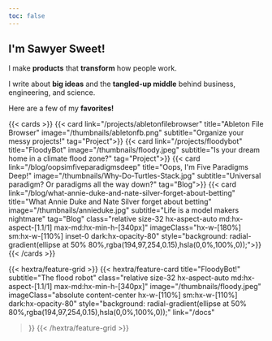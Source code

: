 ```yaml
---
toc: false
---
```

## I'm Sawyer Sweet!

I make **products** that **transform** how people work.

I write about **big ideas** and the **tangled-up middle** behind business, engineering, and science.

Here are a few of my **favorites!**

{{< cards >}}
  {{< card link="/projects/abletonfilebrowser" title="Ableton File Browser" image="/thumbnails/abletonfb.png" subtitle="Organize your messy projects!" tag="Project">}}
  {{< card link="/projects/floodybot" title="FloodyBot" image="/thumbnails/floody.jpeg" subtitle="Is your dream home in a climate flood zone?" tag="Project">}}
  {{< card link="/blog/oopsimfiveparadigmsdeep" title="Oops, I'm Five Paradigms Deep!" image="/thumbnails/Why-Do-Turtles-Stack.jpg" subtitle="Universal paradigm? Or paradigms all the way down?" tag="Blog">}}
  {{< card 
    link="/blog/what-annie-duke-and-nate-silver-forget-about-betting" 
    title="What Annie Duke and Nate Silver forget about betting" 
    image="/thumbnails/annieduke.jpg" 
    subtitle="Life is a model makers nightmare" 
    tag="Blog"
    class="relative size-32 hx-aspect-auto md:hx-aspect-[1.1/1] max-md:hx-min-h-[340px]"
    imageClass="hx-w-[180%] sm:hx-w-[110%] inset-0 dark:hx-opacity-80"
    style="background: radial-gradient(ellipse at 50% 80%,rgba(194,97,254,0.15),hsla(0,0%,100%,0));">}}
{{< /cards >}}

{{< hextra/feature-grid >}}
  {{< hextra/feature-card
    title="FloodyBot!"
    subtitle="The flood robot"
    class="relative size-32 hx-aspect-auto md:hx-aspect-[1.1/1] max-md:hx-min-h-[340px]"
    image="/thumbnails/floody.jpeg"
    imageClass="absolute content-center hx-w-[110%] sm:hx-w-[110%] dark:hx-opacity-80"
    style="background: radial-gradient(ellipse at 50% 80%,rgba(194,97,254,0.15),hsla(0,0%,100%,0));"
    link="/docs"
  >}}
{{< /hextra/feature-grid >}}